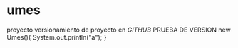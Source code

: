 # umes
proyecto
versionamiento de proyecto en _GITHUB_
PRUEBA DE VERSION
new Umes(){
System.out.println("a");
}
